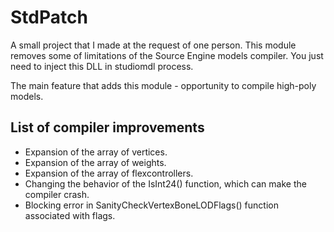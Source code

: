 # StdPatch

A small project that I made at the request of one person. This module removes some of limitations of the Source Engine models compiler. You just need to inject this DLL in studiomdl process.

The main feature that adds this module - opportunity to compile high-poly models.

## List of compiler improvements

* Expansion of the array of vertices.
* Expansion of the array of weights.
* Expansion of the array of flexcontrollers.
* Changing the behavior of the IsInt24() function, which can make the compiler crash.
* Blocking error in SanityCheckVertexBoneLODFlags() function associated with flags.